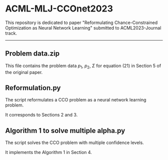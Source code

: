 # ACML-MLJ-CCOnet2023

This repository is dedicated to paper "Reformulating Chance-Constrained Optimization as Neural Network Learning" submitted to ACML2023-Journal track.

------

## Problem data.zip
This file contains the problem data $p_1$, $p_2$, $\Sigma$ for equation (21) in Section 5 of the original paper.

## Reformulation.py
The script reformulates a CCO problem as a neural network learning problem.

It corresponds to Sections 2 and 3.

## Algorithm 1 to solve multiple alpha.py
The script solves the CCO problem with multiple confidence levels.

It implements the Algorithm 1 in Section 4.


